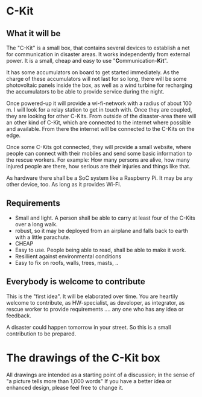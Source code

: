 # C-Kit

## What it will be
The "C-Kit" is a small box, that contains several devices to establish a net for communication in disaster areas. It works independently from external power. It is a small, cheap and easy to use "**C**ommunication-**Kit**".

It has some accumulators on board to get started immediately. As the charge of these accumulators will not last for so long, there will be some photovoltaic panels inside the box, as well as a wind turbine for recharging the accumulators to be able to provide service during the night.

Once powered-up it will provide a wi-fi-network with a radius of about 100 m. I will look for a relay station to get in touch with. Once they are coupled, they are looking for other C-Kits. From outside of the disaster-area there will an other kind of C-Kit, which are connected to the internet where possible and available. From there the internet will be connected to the C-Kits on the edge.

Once some C-Kits got connected, they will provide a small website, where people can connect with their mobiles and send some basic information to the rescue workers. For example: How many persons are alive, how many injured people are there, how serious are their injuries and things like that.

As hardware there shall be a SoC system like a Raspberry Pi. It may be any other device, too. As long as it provides Wi-Fi.

## Requirements
- Small and light. A person shall be able to carry at least four of the C-Kits over a long walk.
- robust, so it may be deployed from an airplane and falls back to earth with a little parachute.
- CHEAP
- Easy to use. People being able to read, shall be able to make it work.
- Resillient against environmental conditions
- Easy to fix on roofs, walls, trees, masts, ..

## Everybody is welcome to contribute
This is the "first idea". It will be elaborated over time. You are heartily welcome to contribute, as HW-specialist, as developer, as integrator, as rescue worker to provide requirements .... any one who has any idea or feedback.

A disaster could happen tomorrow in your street. So this is a small contribution to be prepared.


# The drawings of the C-Kit box

All drawings are intended as a starting point of a discussion; in the sense of "a picture tells more than 1,000 words"
If you have a better idea or enhanced design, please feel free to change it.
